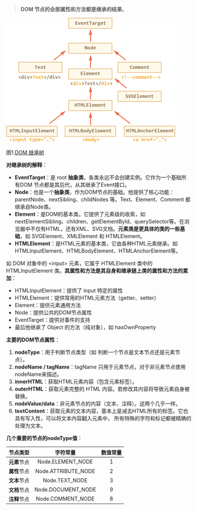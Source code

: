 > **DOM 节点的全部属性和方法都是继承的结果**。

![](/assets/dom-node-properties-1.png)

图1.[DOM 继承树](https://www.w3cplus.com/javascript/node-properties-type-tag-and-contents.html)

**对继承树的解释**：

* **EventTarget**：是 root **抽象类**，各类永远不会创建实例。它作为一个基础所有DOM 节点都是其后代，从其继承了Event接口。
* **Node**：也是一个**抽象类**，作为DOM节点的基础。他提供了核心功能：parentNode、nextSibling、childNodes 等。Text、Element、Comment 都继承自Node类。
* **Element**：是DOM的基本类。它提供了元素级的收索，如 nextElementSibling、children、getElementById、querySelector等。在浏览器中不仅有HTML，还有XML、SVG文档。**元素类是更具体的类的一些基础**，如 SVGElement、XMLElement 和 HTMLElement。
* **HTMLElement**：是HTML元素的基本类，它由各种HTML元素继承。如 HTMLInputElement、HTMLBodyElement、HTMLAnchorElement等。

如 DOM 对象中的 &lt;input&gt; 元素，它属于 HTMLElement 类中的 HTMLInputElement 类。**其属性和方法是其自身和继承链上类的属性和方法的累加**：

* HTMLInputElement：提供了 input 特定的属性
* HTMLElement：提供常用的HTML元素方法（getter、setter）
* Element：提供元素通用方法
* Node：提供公共的DOM节点属性
* EventTarget：提供对事件的支持
* 最后他继承了 Object 的方法（纯对象），如 hasOwnProperty

**主要的DOM节点属性**：

1. **nodeType**：用于判断节点类型（如 判断一个节点是文本节点还是元素节点）。
2. **nodeName / tagName**：tagName 只用于元素节点，对于非元素节点使用nodeName来描述。
3. **innerHTML**：获取HTML元素内容（包含元素标签）。
4. **outerHTML**：获取元素完整的 HTML 内容。若修改其内容将导致元素自身被替换。
5. **nodeValue/data**：非元素节点的内容（文本、注释）。这两个几乎一样。
6. **textContent**：获取元素的文本内容，基本上是减去HTML所有的标签。它也具有写入性，可以将文本内容翻入元素中， 所有特殊的字符和标记都被精确的处理为文本。

**几个重要的节点的nodeType值**：

| 节点类型 | 字符常量 | 数值常量 |
| :---: | :---: | :---: |
| **元素**节点 | Node.ELEMENT\_NODE | 1 |
| **属性**节点 | Node.ATTRIBUTE\_NODE | 2 |
| **文本**节点 | Node.TEXT\_NODE | 3 |
| **文档**节点 | Node.DOCUMENT\_NODE | 9 |
| **注释**节点 | Node.COMMENT\_NODE | 8 |



